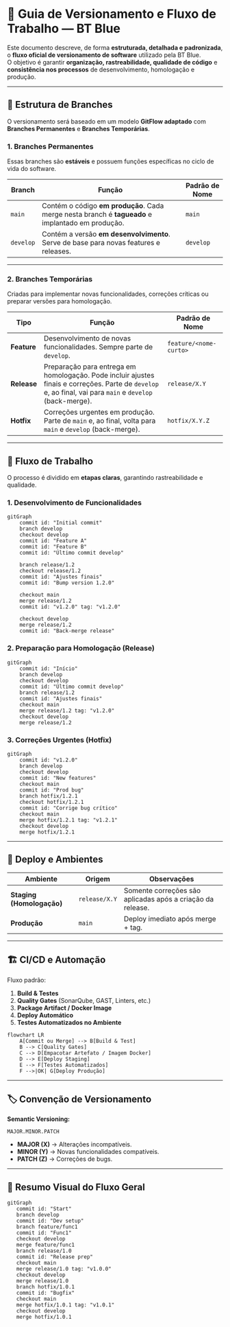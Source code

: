 
# 📌 Guia de Versionamento e Fluxo de Trabalho — BT Blue

Este documento descreve, de forma **estruturada, detalhada e padronizada**, o **fluxo oficial de versionamento de software** utilizado pela BT Blue.  
O objetivo é garantir **organização, rastreabilidade, qualidade de código** e **consistência nos processos** de desenvolvimento, homologação e produção.

---

## 📂 Estrutura de Branches

O versionamento será baseado em um modelo **GitFlow adaptado** com **Branches Permanentes** e **Branches Temporárias**.

### 1. **Branches Permanentes**
Essas branches são **estáveis** e possuem funções específicas no ciclo de vida do software.

| Branch | Função | Padrão de Nome |
|--------|--------|----------------|
| `main` | Contém o código **em produção**. Cada merge nesta branch é **tagueado** e implantado em produção. | `main` |
| `develop` | Contém a versão **em desenvolvimento**. Serve de base para novas features e releases. | `develop` |

---

### 2. **Branches Temporárias**
Criadas para implementar novas funcionalidades, correções críticas ou preparar versões para homologação.

| Tipo | Função | Padrão de Nome |
|------|--------|----------------|
| **Feature** | Desenvolvimento de novas funcionalidades. Sempre parte de `develop`. | `feature/<nome-curto>` |
| **Release** | Preparação para entrega em homologação. Pode incluir ajustes finais e correções. Parte de `develop` e, ao final, vai para `main` e `develop` (back-merge). | `release/X.Y` |
| **Hotfix** | Correções urgentes em produção. Parte de `main` e, ao final, volta para `main` e `develop` (back-merge). | `hotfix/X.Y.Z` |

---

## 🔄 Fluxo de Trabalho

O processo é dividido em **etapas claras**, garantindo rastreabilidade e qualidade.

### **1. Desenvolvimento de Funcionalidades**
```mermaid
gitGraph
    commit id: "Initial commit"
    branch develop
    checkout develop
    commit id: "Feature A"
    commit id: "Feature B"
    commit id: "Último commit develop"
    
    branch release/1.2
    checkout release/1.2
    commit id: "Ajustes finais"
    commit id: "Bump version 1.2.0"
    
    checkout main
    merge release/1.2
    commit id: "v1.2.0" tag: "v1.2.0"
    
    checkout develop
    merge release/1.2
    commit id: "Back-merge release"
```

### **2. Preparação para Homologação (Release)**
```mermaid
gitGraph
    commit id: "Início"
    branch develop
    checkout develop
    commit id: "Último commit develop"
    branch release/1.2
    commit id: "Ajustes finais"
    checkout main
    merge release/1.2 tag: "v1.2.0"
    checkout develop
    merge release/1.2
```

### **3. Correções Urgentes (Hotfix)**
```mermaid
gitGraph
    commit id: "v1.2.0"
    branch develop
    checkout develop
    commit id: "New features"
    checkout main
    commit id: "Prod bug"
    branch hotfix/1.2.1
    checkout hotfix/1.2.1
    commit id: "Corrige bug crítico"
    checkout main
    merge hotfix/1.2.1 tag: "v1.2.1"
    checkout develop
    merge hotfix/1.2.1
```

---

## 🚀 Deploy e Ambientes

| Ambiente | Origem | Observações |
|----------|--------|-------------|
| **Staging (Homologação)** | `release/X.Y` | Somente correções são aplicadas após a criação da release. |
| **Produção** | `main` | Deploy imediato após merge + tag. |

---

## 🏗 CI/CD e Automação

Fluxo padrão:
1. **Build & Testes**
2. **Quality Gates** (SonarQube, GAST, Linters, etc.)
3. **Package Artifact / Docker Image**
4. **Deploy Automático**
5. **Testes Automatizados no Ambiente**

```mermaid
flowchart LR
    A[Commit ou Merge] --> B[Build & Test]
    B --> C[Quality Gates]
    C --> D[Empacotar Artefato / Imagem Docker]
    D --> E[Deploy Staging]
    E --> F[Testes Automatizados]
    F -->|OK| G[Deploy Produção]
```

---

## 🏷 Convenção de Versionamento
**Semantic Versioning:**
```
MAJOR.MINOR.PATCH
```
- **MAJOR (X)** → Alterações incompatíveis.
- **MINOR (Y)** → Novas funcionalidades compatíveis.
- **PATCH (Z)** → Correções de bugs.

---

## 📌 Resumo Visual do Fluxo Geral

```mermaid
gitGraph
   commit id: "Start"
   branch develop
   commit id: "Dev setup"
   branch feature/func1
   commit id: "Func1"
   checkout develop
   merge feature/func1
   branch release/1.0
   commit id: "Release prep"
   checkout main
   merge release/1.0 tag: "v1.0.0"
   checkout develop
   merge release/1.0
   branch hotfix/1.0.1
   commit id: "Bugfix"
   checkout main
   merge hotfix/1.0.1 tag: "v1.0.1"
   checkout develop
   merge hotfix/1.0.1
```

